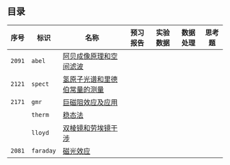## 目录

| 序号   | 标识      | 名称                                          | 预习报告 | 实验数据 | 数据处理 | 思考题 |
| ------ | --------- | --------------------------------------------- | -------- | -------- | -------- | ------ |
| `2091` | `abel`    | [阿贝成像原理和空间滤波](./阿贝成像/)         |          |          |          |        |
| `2121` | `spect`   | [氢原子光谱和里德伯常量的测量](./氢原子光谱/) |          |          |          |        |
| `2171` | `gmr`     | [巨磁阻效应及应用](./巨磁阻效应/)             |          |          |          |        |
|        | `therm`   | [稳态法](./稳态法/)                           |          |          |          |        |
|        | `lloyd`   | [双棱镜和劳埃镜干涉](./双棱镜和劳埃镜干涉/)   |          |          |          |        |
| `2081` | `faraday` | [磁光效应](./磁光效应/)                       |          |          |          |        |
